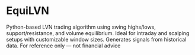 # EquiLVN
Python-based LVN trading algorithm using swing highs/lows, support/resistance, and volume equilibrium. Ideal for intraday and scalping setups with customizable window sizes. Generates signals from historical data. For reference only — not financial advice

